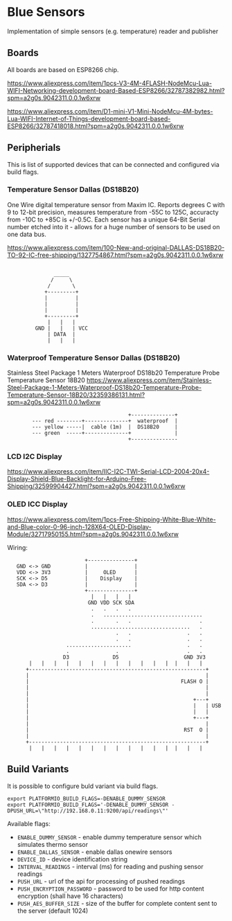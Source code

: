 # Blue Sensors
Implementation of simple sensors (e.g. temperature) reader and publisher

## Boards 

All boards are based on ESP8266 chip.

https://www.aliexpress.com/item/1pcs-V3-4M-4FLASH-NodeMcu-Lua-WIFI-Networking-development-board-Based-ESP8266/32787382982.html?spm=a2g0s.9042311.0.0.1w6xrw

https://www.aliexpress.com/item/D1-mini-V1-Mini-NodeMcu-4M-bytes-Lua-WIFI-Internet-of-Things-development-board-based-ESP8266/32787418018.html?spm=a2g0s.9042311.0.0.1w6xrw

## Peripherials 

This is list of supported devices that can be connected and configured via build flags.

### Temperature Sensor Dallas (DS18B20)
One Wire digital temperature sensor from Maxim IC. Reports degrees C with 9 to
12-bit precision, measures temperature from -55C to 125C, accuracty from -10C
to +85C is +/-0.5C. Each sensor has a unique 64-Bit Serial number etched into
it - allows for a huge number of sensors to be used on one data bus. 

https://www.aliexpress.com/item/100-New-and-original-DALLAS-DS18B20-TO-92-IC-free-shipping/1327754867.html?spm=a2g0s.9042311.0.0.1w6xrw

```

               _____
              /     \   
             /       \   
            +---------+
            |         |
            |         |
            |         |
            +---------+
             |   |   |
         GND |   |   | VCC
             | DATA  |
             |   |   |
```



### Waterproof Temperature Sensor Dallas (DS18B20) 
Stainless Steel Package 1 Meters Waterproof DS18b20 Temperature Probe Temperature Sensor 18B20
https://www.aliexpress.com/item/Stainless-Steel-Package-1-Meters-Waterproof-DS18b20-Temperature-Probe-Temperature-Sensor-18B20/32359386131.html?spm=a2g0s.9042311.0.0.1w6xrw

```
                                       +--------------+
        --- red --------+--------------+  waterproof  |
        --- yellow -----|  cable (1m)  |  DS18B20     |
        --- green  -----+--------------+              |
                                       +---------------
```

### LCD I2C Display

https://www.aliexpress.com/item/IIC-I2C-TWI-Serial-LCD-2004-20x4-Display-Shield-Blue-Backlight-for-Arduino-Free-Shipping/32599904427.html?spm=a2g0s.9042311.0.0.1w6xrw

### OLED ICC Display

https://www.aliexpress.com/item/1pcs-Free-Shipping-White-Blue-White-and-Blue-color-0-96-inch-128X64-OLED-Display-Module/32717950155.html?spm=a2g0s.9042311.0.0.1w6xrw

Wiring:

```
                         +---------------+
   GND <-> GND           |               |
   VDD <-> 3V3           |     OLED      |
   SCK <-> D5            |    Display    |
   SDA <-> D3            |               |
                         +---------------+
                           |   |   |   |
                          GND VDD SCK SDA
                           .   .   .   .
                           .   ................................      
                           .       .   .                      . 
                           ................................   .
                                   .   .                  .   .
                                   .   .                  .   .
                   .....................                  .   .
                   .               .                      .   .
                  D3              D5                     GND 3V3
       |   |   |   |   |   |   |   |   |   |   |   |  |   |   |
      +---------------------------------------------------------+
      |                                                         |
      |                                                 FLASH O |
      |                                                         |
      |                                                         |
      |                                                     +---+
      |                                                     |   | USB
      |                                                     |   |
      |                                                     +---+
      |                                                         |
      |                                                  RST  O |
      |                                                         |
      +---------------------------------------------------------+
       |   |   |   |   |   |   |   |   |   |   |   |  |   |   |
```

## Build Variants
It is possible to configure buld variant via build flags. 

```
export PLATFORMIO_BUILD_FLAGS=-DENABLE_DUMMY_SENSOR
export PLATFORMIO_BUILD_FLAGS='-DENABLE_DUMMY_SENSOR -DPUSH_URL=\"http://192.168.0.11:9200/api/readings\"'
```

Available flags:
- `ENABLE_DUMMY_SENSOR` - enable dummy temperature sensor which simulates thermo sensor 
- `ENABLE_DALLAS_SENSOR` - enable dallas onewire sensors
- `DEVICE_ID` - device identification string
- `INTERVAL_READINGS` - interval (ms) for reading and pushing sensor readings
- `PUSH_URL` - url of the api for processing of pushed readings
- `PUSH_ENCRYPTION_PASSWORD` - password to be used for http content encryption (shall have 16 characters)
- `PUSH_AES_BUFFER_SIZE` - size of the buffer for complete content sent to the server (default 1024)
